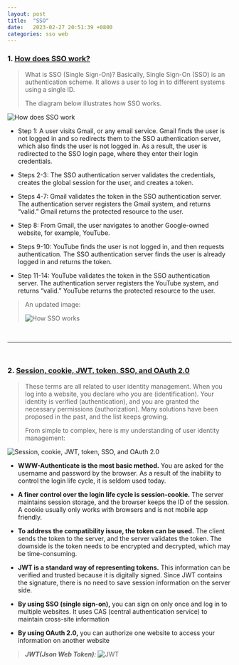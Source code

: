 ```yaml
---
layout: post
title:  "SSO"
date:   2023-02-27 20:51:39 +0800
categories: sso web
---
```


### 1. [How does SSO work?](https://twitter.com/alexxubyte/status/1523691173327507456)

> What is SSO (Single Sign-On)?
> Basically, Single Sign-On (SSO) is an authentication scheme. It allows a user to log in to different systems using a single ID.
>
> The diagram below illustrates how SSO works.

![How does SSO work](https://pbs.twimg.com/media/FSU9C5NVcAAbZ7r?format=jpg&name=medium)

- Step 1: A user visits Gmail, or any email service. Gmail finds the user is not logged in and so redirects them to the SSO authentication server, which also finds the user is not logged in. As a result, the user is redirected to the SSO login page, where they enter their login credentials.

- Steps 2-3: The SSO authentication server validates the credentials, creates the global session for the user, and creates a token.

- Steps 4-7: Gmail validates the token in the SSO authentication server. The authentication server registers the Gmail system, and returns “valid.” Gmail returns the protected resource to the user.

- Step 8: From Gmail, the user navigates to another Google-owned website, for example, YouTube.

- Steps 9-10: YouTube finds the user is not logged in, and then requests authentication. The SSO authentication server finds the user is already logged in and returns the token.

- Step 11-14: YouTube validates the token in the SSO authentication server. The authentication server registers the YouTube system, and returns “valid.” YouTube returns the protected resource to the user.

> An updated image:
>
> ![How SSO works](https://pbs.twimg.com/media/FqRyDgWaYAArZIA?format=jpg&name=4096x4096)


<br/>

---

<br/>

### 2. [Session, cookie, JWT, token, SSO, and OAuth 2.0](https://twitter.com/alexxubyte/status/1595455518583029764)

> These terms are all related to user identity management. 
> When you log into a website, you declare who you are (identification). Your identity is verified (authentication), and you are granted the necessary permissions (authorization).
> Many solutions have been proposed in the past, and the list keeps growing.
>
> From simple to complex, here is my understanding of user identity management:

![Session, cookie, JWT, token, SSO, and OAuth 2.0](https://pbs.twimg.com/media/FiQyVXJUAAgoqvR?format=jpg&name=large)

- **WWW-Authenticate is the most basic method.** You are asked for the username and password by the browser. As a result of the inability to control the login life cycle, it is seldom used today.

- **A finer control over the login life cycle is session-cookie.** The server maintains session storage, and the browser keeps the ID of the session. A cookie usually only works with browsers and is not mobile app friendly.

- **To address the compatibility issue, the token can be used.** The client sends the token to the server, and the server validates the token. The downside is the token needs to be encrypted and decrypted, which may be time-consuming.

- **JWT is a standard way of representing tokens.** This information can be verified and trusted because it is digitally signed. Since JWT contains the signature, there is no need to save session information on the server side.

- **By using SSO (single sign-on),** you can sign on only once and log in to multiple websites. It uses CAS (central authentication service) to maintain cross-site information

- **By using OAuth 2.0,** you can authorize one website to access your information on another website

> ***JWT(Json Web Token):***
![JWT](https://pbs.twimg.com/media/Fqwhb06aMAAIceu?format=jpg&name=large)